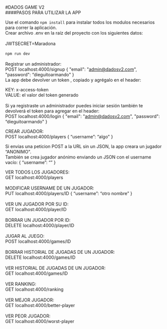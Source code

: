 #DADOS GAME V2<br>
####PASOS PARA UTILIZAR LA APP<br>

Use el comando `npm install` para instalar todos los modulos necesarios para correr la aplicación.<br> 
Crear archivo .env en la raíz del proyecto con los siguientes datos:<br><br>
JWTSECRET=Maradona
<br><br>
`npm run dev`
<br><br>
Registrar un administrador:<br>
POST localhost:4000/signup
{
"email": "admin@dadosv2.com",
"password": “dieguitoarmando"
}
<br>
La app debe devolver un token , copiado y agrégalo en el header:<br>

KEY: x-access-token<br>
VALUE: el valor del token generado<br>
<br>
Si ya registraste un administrador puedes iniciar sesión también te devolverá el token para agregar en el header:<br>
POST localhost:4000/login
{
"email": "admin@dadosv2.com",
"password": “dieguitoarmando"
}

CREAR JUGADOR:<br>
POST localhost:4000/players 
{
“username”: “algo"
}

Si envias una peticion POST a la URL sin un JSON, la app creara un jugador “ANONIMO".<br>
También se crea jugador anónimo enviando un JSON con el username vacío: 
{
“username”: “”
}

VER TODOS LOS JUGADORES:<br>
GET localhost:4000/players
<br><br>
MODIFICAR USERNAME DE UN JUGADOR:<br>
PUT localhost:4000/players/ID 
{
“username”: “otro nombre”
}
<br><br>
VER UN JUGADOR POR SU ID:<br>
GET localhost:4000/player/ID
<br><br>
BORRAR UN JUGADOR POR ID:<br>
DELETE localhost:4000/player/ID
<br><br>
JUGAR AL JUEGO:<br>
POST localhost:4000/games/ID
<br><br>
BORRAR HISTORIAL DE JUGADAS DE UN JUGADOR: <br>
DELETE localhost:4000/games/ID
<br><br>
VER HISTORIAL DE JUGADAS DE UN JUGADOR:<br>
GET localhost:4000/games/ID
<br><br>
VER RANKING: <br>
GET localhost:4000/ranking
<br><br>
VER MEJOR JUGADOR:<br>
GET localhost:4000/better-player
<br><br>
VER PEOR JUGADOR:<br>
GET localhost:4000/worst-player
<br><br><br>